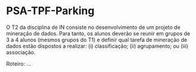 # PSA-TPF-Parking

O T2 da disciplina de IN consiste no desenvolvimento de um projeto de mineração de dados. Para tanto, os alunos deverão se reunir em grupos de 3 a 4 alunos (mesmos grupos do T1) e definir qual tarefa de mineração de dados estão dispostos a realizar: (i) classificação; (ii) agrupamento; ou (iii) associação.

Roteiro: ...
